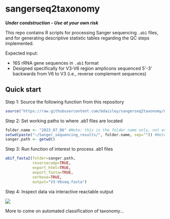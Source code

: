 # sangerseq2taxonomy

***Under condstruction - Use at your own risk***

This repo contains R scripts for processing Sanger sequencing <code>.ab1</code> files, and for generating descriptive statistic tables regarding the QC steps implemented.

Expected input: 
- 16S rRNA gene sequences in <code>.ab1</code> format
- Designed specifically for V3-V6 region amplicons sequenced 5'-3' backwards from V6 to V3 (i.e., reverse complement sequences)


## Quick start
Step 1: Source the following function from this repository
```r
source("https://raw.githubusercontent.com/bdaisley/sangerseq2taxonomy/main/R_functions/functions-abif_fasta2.R")
```
Step 2: Set working paths to where .ab1 files are located
```r
folder.name <- "2023_07_06" #Note: this is the folder name only, not entired path
setwd(paste("~/Sanger_sequencing_results/", folder.name, sep="")) #Note: this the entire path *before* the folder name above
sanger.path <- getwd()
```
Step 3: Run function of interest to process .ab1 files
```r
abif_fasta2(folder=sanger.path, 
            reversecomp=TRUE,
            export_html=TRUE,
            export_fasta=TRUE,
            verbose=TRUE,
            output="V3-V6seq.fasta")
```
Step 4: Inspect data via interactive reactable output

<img src="https://github.com/bdaisley/sangerseq2taxonomy/blob/main/sangerseq2taxonomy.gif?raw=true" align="center" />

More to come on automated classification of taxonomy...